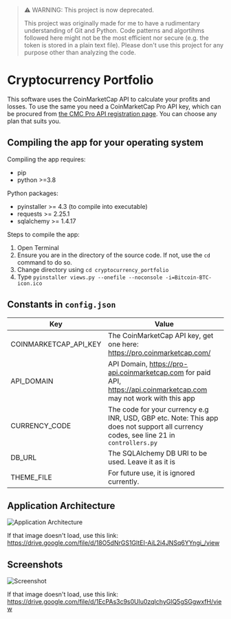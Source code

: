 > ⚠️ WARNING: This project is now deprecated.
>
> This project was originally made for me to have a rudimentary understanding of Git and Python. Code patterns
> and algortihms followed here might not be the most efficient nor secure (e.g. the token is stored in a plain
> text file). Please don't use this project for any purpose other than analyzing the code.

# Cryptocurrency Portfolio
This software uses the CoinMarketCap API to calculate your profits and losses. To use the same you need a CoinMarketCap Pro API key, which can be procured from [the CMC Pro API registration page](https://pro.coinmarketcap.com/signup/ "CMC Pro API registeration page"). You can choose any plan that suits you.

## Compiling the app for your operating system

Compiling the app requires:
* pip
* python >=3.8

Python packages:
* pyinstaller >= 4.3 (to compile into executable)
* requests >= 2.25.1
* sqlalchemy >= 1.4.17

Steps to compile the app:
1. Open Terminal
2. Ensure you are in the directory of the source code. If not, use the `cd` command to do so.
3. Change directory using `cd cryptocurrency_portfolio`
4. Type `pyinstaller views.py --onefile --noconsole -i=Bitcoin-BTC-icon.ico`

## Constants in `config.json`
Key | Value
----|------
COINMARKETCAP_API_KEY | The CoinMarketCap API key, get one here: https://pro.coinmarketcap.com/
API_DOMAIN | API Domain, https://pro-api.coinmarketcap.com for paid API, https://api.coinmarketcap.com may not work with this app
CURRENCY_CODE | The code for your currency e.g INR, USD, GBP etc. Note: This app does not support all currency codes, see line 21 in `controllers.py`
DB_URL | The SQLAlchemy DB URI to be used. Leave it as it is
THEME_FILE | For future use, it is ignored currently.

## Application Architecture
![Application Architecture](https://dsm01pap001files.storage.live.com/y4mH_mbUjw3bk22wjeGCVR41ouJt_-zTP1gHsfPy2X6ZK-xqMif6kibjruaPyjsivIiYcxipKOpba7dtFx9pylnype6qr_01aVJomLK81x7FV7WLCkglgE6GtUiu0WAtEN1DfitqJIUs-LO2z-BUUvwjZH13rini0HZYKbh-t87cnlCK8-E2B3FqCLv7z5SRKKe?width=1500&height=768&cropmode=none)

If that image doesn't load, use this link: https://drive.google.com/file/d/18O5dNrGS1GltEI-AiL2i4JNSq6YYngi_/view

## Screenshots
![Screenshot](https://dsm01pap001files.storage.live.com/y4mgBvIR7FjXWz9Qp_byWTJmDC1NIQrPXecVfcuZUBXWU_GtE1sRkVnjI-r6jrEQOwzgs_5grZHE0FXTFws0LEseyb-l6sgu3otluOb6fP8khNyR66rz897lP2P5Rae-lReQ3Qv_Ur6IM9wL9TMR-yCQUyVqa0FnMHBbUXG3IZC-DdmqNYPBDdlpmqqbCTak8Jw?width=1236&height=252&cropmode=none)

If that image doesn't load, use this link: https://drive.google.com/file/d/1EcPAs3c9s0Ulu0zqIchyGlQ5gSGgwxfH/view
